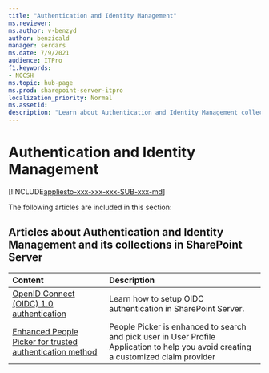 ```yaml
---
title: "Authentication and Identity Management"
ms.reviewer: 
ms.author: v-benzyd
author: benzicald
manager: serdars
ms.date: 7/9/2021
audience: ITPro
f1.keywords:
- NOCSH
ms.topic: hub-page
ms.prod: sharepoint-server-itpro
localization_priority: Normal
ms.assetid: 
description: "Learn about Authentication and Identity Management collections in SharePoint Server."
---
```


# Authentication and Identity Management

[!INCLUDE[appliesto-xxx-xxx-xxx-SUB-xxx-md](../includes/appliesto-xxx-xxx-xxx-SUB-xxx-md.md)]
  
The following articles are included in this section:
  
## Articles about Authentication and Identity Management and its collections in SharePoint Server

|**Content**|**Description**|
|:-----|:-----|
|[OpenID Connect (OIDC) 1.0 authentication](oidc-1.0-authentication.md) <br/> | Learn how to setup OIDC authentication in SharePoint Server. <br/> |
|[Enhanced People Picker for trusted authentication method](enhanced-people-picker-for-trusted-authentication-method.md) <br/> | People Picker is enhanced to search and pick user in User Profile Application to help you avoid creating a customized claim provider <br/> |
